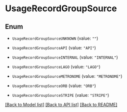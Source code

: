 # UsageRecordGroupSource

## Enum

* `UsageRecordGroupSourceUNKNOWN` (value: `""`)

* `UsageRecordGroupSourceAPI` (value: `"API"`)

* `UsageRecordGroupSourceINTERNAL` (value: `"INTERNAL"`)

* `UsageRecordGroupSourceLAGO` (value: `"LAGO"`)

* `UsageRecordGroupSourceMETRONOME` (value: `"METRONOME"`)

* `UsageRecordGroupSourceORB` (value: `"ORB"`)

* `UsageRecordGroupSourceSTRIPE` (value: `"STRIPE"`)


[[Back to Model list]](../README.md#documentation-for-models) [[Back to API list]](../README.md#documentation-for-api-endpoints) [[Back to README]](../README.md)


